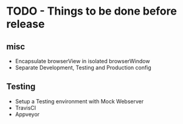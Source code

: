 # TODO - Things to be done before release

## misc
- Encapsulate browserView in isolated browserWindow
- Separate Development, Testing and Production config

## Testing
- Setup a Testing environment with Mock Webserver
- TravisCI
- Appveyor
